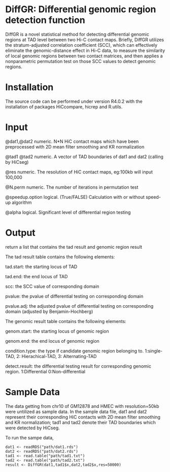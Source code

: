 # DiffGR: Differential genomic region detection function

DiffGR is a novel statistical method for detecting differential genomic regions at TAD level between two Hi-C contact maps. Briefly, DiffGR utilizes the stratum-adjusted correlation coefficient (SCC), which can effectively eliminate the genomic-distance effect in Hi-C data, to measure the similarity of local genomic regions between two contact matrices, and then applies a nonparametric permutation test on those SCC values to detect genomic regions. 


# Installation

The source code can be performed under version R4.0.2 with the installation of packages HiCcompare, hicrep and R.utils.



# Input

@dat1,@dat2 numeric. N*N HiC contact maps which have been preprocessed with 2D mean filter smoothing and KR normalization

@tad1 @tad2 numeric. A vector of TAD boundaries of dat1 and dat2 (calling by HiCseg)

@res numeric. The resolution of HiC contact maps, eg:100kb will input 100,000

@N.perm numeric. The number of iterations in permutation test

@speedup.option logical. (True/FALSE) Calculation with or without speed-up algorithm

@alpha logical. Significant level of differential region testing 



# Output

return a list that contains the tad result and genomic region result


The tad result table contains the following elements:

tad.start: the starting locus of TAD

tad.end: the end locus of TAD

scc: the SCC value of corresponding domain

pvalue: the pvalue of differential testing on corresponding domain

pvalue.adj: the adjusted pvalue of differential testing on corresponding domain (adjusted by Benjamin-Hochberg)


The genomic result table contains the following elements:

genom.start: the starting locus of genomic region

genom.end: the end locus of genomic region

condition.type: the type if candidate genomic region belonging to. 1:single-TAD, 2: Hierachical-TAD, 3: Alternating-TAD

detect.result: the differential testing result for corresponding genomic region. 1:Differential 0:Non-differential 


# Sample Data

The data getting from chr10 of GM12878 and HMEC with resolution=50kb were untilized as sample data. In the sample data file, dat1 and dat2 represent their corresponding HiC contacts with 2D mean filter smoothing and KR normalization; tad1 and tad2 denote their TAD boundaries which were detected by HiCseg. 

To run the sampe data, 

```
dat1 <- readRDS("path/dat1.rds")
dat2 <- readRDS("path/dat2.rds")
tad1 <- read.table("path/tad1.txt")
tad2 <- read.table("path/tad2.txt")
result <- DiffGR(dat1,tad1$x,dat2,tad2$x,res=50000)

```



